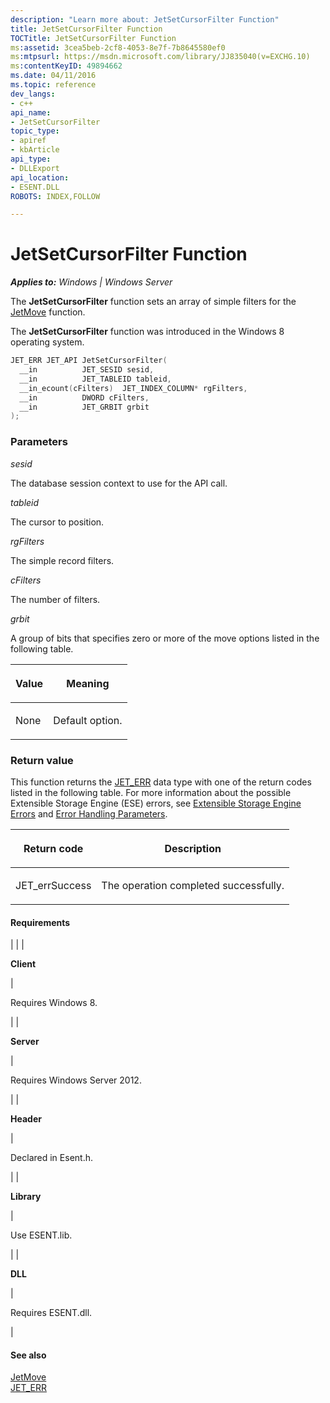 ```yaml
---
description: "Learn more about: JetSetCursorFilter Function"
title: JetSetCursorFilter Function
TOCTitle: JetSetCursorFilter Function
ms:assetid: 3cea5beb-2cf8-4053-8e7f-7b8645580ef0
ms:mtpsurl: https://msdn.microsoft.com/library/JJ835040(v=EXCHG.10)
ms:contentKeyID: 49894662
ms.date: 04/11/2016
ms.topic: reference
dev_langs:
- c++
api_name: 
- JetSetCursorFilter
topic_type: 
- apiref
- kbArticle
api_type: 
- DLLExport
api_location: 
- ESENT.DLL
ROBOTS: INDEX,FOLLOW

---
```


# JetSetCursorFilter Function


_**Applies to:** Windows | Windows Server_

The **JetSetCursorFilter** function sets an array of simple filters for the [JetMove](./jetmove-function.md) function.

The **JetSetCursorFilter** function was introduced in the Windows 8 operating system.

``` c++
JET_ERR JET_API JetSetCursorFilter(
  __in          JET_SESID sesid,
  __in          JET_TABLEID tableid,
  __in_ecount(cFilters)  JET_INDEX_COLUMN* rgFilters,
  __in          DWORD cFilters,
  __in          JET_GRBIT grbit
);
```

### Parameters

*sesid*

The database session context to use for the API call.

*tableid*

The cursor to position.

*rgFilters*

The simple record filters.

*cFilters*

The number of filters.

*grbit*

A group of bits that specifies zero or more of the move options listed in the following table.


| <p>Value</p> | <p>Meaning</p> | 
|--------------|----------------|
| <p>None</p> | <p>Default option.</p> | 



### Return value

This function returns the [JET_ERR](./jet-err.md) data type with one of the return codes listed in the following table. For more information about the possible Extensible Storage Engine (ESE) errors, see [Extensible Storage Engine Errors](./extensible-storage-engine-errors.md) and [Error Handling Parameters](./error-handling-parameters.md).


| <p>Return code</p> | <p>Description</p> | 
|--------------------|--------------------|
| <p>JET_errSuccess</p> | <p>The operation completed successfully.</p> | 



#### Requirements


| 
|
| <p><strong>Client</strong></p> | <p>Requires Windows 8.</p> | 
| <p><strong>Server</strong></p> | <p>Requires Windows Server 2012.</p> | 
| <p><strong>Header</strong></p> | <p>Declared in Esent.h.</p> | 
| <p><strong>Library</strong></p> | <p>Use ESENT.lib.</p> | 
| <p><strong>DLL</strong></p> | <p>Requires ESENT.dll.</p> | 



#### See also

[JetMove](./jetmove-function.md)  
[JET_ERR](./jet-err.md)
